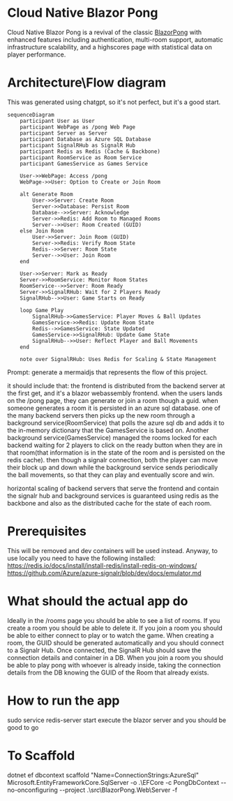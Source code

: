 # Cloud Native Blazor Pong

Cloud Native Blazor Pong is a revival of the classic [BlazorPong](https://github.com/macel94/BlazorPong) with enhanced features including authentication, multi-room support, automatic infrastructure scalability, and a highscores page with statistical data on player performance.

# Architecture\Flow diagram

This was generated using chatgpt, so it's not perfect, but it's a good start.
```mermaid
sequenceDiagram
    participant User as User
    participant WebPage as /pong Web Page
    participant Server as Server
    participant Database as Azure SQL Database
    participant SignalRHub as SignalR Hub
    participant Redis as Redis (Cache & Backbone)
    participant RoomService as Room Service
    participant GamesService as Games Service

    User->>WebPage: Access /pong
    WebPage->>User: Option to Create or Join Room

    alt Generate Room
        User->>Server: Create Room
        Server->>Database: Persist Room
        Database-->>Server: Acknowledge
        Server->>Redis: Add Room to Managed Rooms
        Server-->>User: Room Created (GUID)
    else Join Room
        User->>Server: Join Room (GUID)
        Server->>Redis: Verify Room State
        Redis-->>Server: Room State
        Server-->>User: Join Room
    end

    User->>Server: Mark as Ready
    Server->>RoomService: Monitor Room States
    RoomService-->>Server: Room Ready
    Server->>SignalRHub: Wait for 2 Players Ready
    SignalRHub-->>User: Game Starts on Ready

    loop Game Play
        SignalRHub->>GamesService: Player Moves & Ball Updates
        GamesService->>Redis: Update Room State
        Redis-->>GamesService: State Updated
        GamesService->>SignalRHub: Update Game State
        SignalRHub-->>User: Reflect Player and Ball Movements
    end

    note over SignalRHub: Uses Redis for Scaling & State Management
```

Prompt: generate a mermaidjs that represents the flow of this project.

it should include that:
the frontend is distributed from the backend server at the first get, and it's a blazor webassembly frontend.
when the users lands on the /pong page, they can generate or join a room though a guid.
when someone generates a room it is persisted in an azure sql database.
one of the many backend servers then picks up the new room through a background service(RoomService) that polls the azure sql db and adds it to the in-memory dictionary that the GamesService is based on.
Another background service(GamesService) managed the rooms locked for each backend waiting for 2 players to click on the ready button when they are in that room(that information is in the state of the room and is persisted on the redis cache).
then though a signalr connection, both the player can move their block up and down while the background service sends periodically the ball movements, so that they can play and eventually score and win.

horizontal scaling of backend servers that serve the frontend and contain the signalr hub and background services is guaranteed using redis as the backbone and also as the distributed cache for the state of each room.

# Prerequisites

This will be removed and dev containers will be used instead.
Anyway, to use locally you need to have the following installed:
https://redis.io/docs/install/install-redis/install-redis-on-windows/
https://github.com/Azure/azure-signalr/blob/dev/docs/emulator.md

# What should the actual app do

Ideally in the /rooms page you should be able to see a list of rooms.
If you create a room you should be able to delete it.
If you join a room you should be able to either connect to play or to watch the game.
When creating a room, the GUID should be generated automatically and you should connect to a Signalr Hub.
Once connected, the SignalR Hub should save the connection details and container in a DB.
When you join a room you should be able to play pong with whoever is already inside, taking the connection details from the DB knowing the GUID of the Room that already exists.

# How to run the app
sudo service redis-server start
execute the blazor server and you should be good to go

# To Scaffold
dotnet ef dbcontext scaffold "Name=ConnectionStrings:AzureSql" Microsoft.EntityFrameworkCore.SqlServer -o .\EFCore -c PongDbContext --no-onconfiguring --project .\src\BlazorPong.Web\Server -f